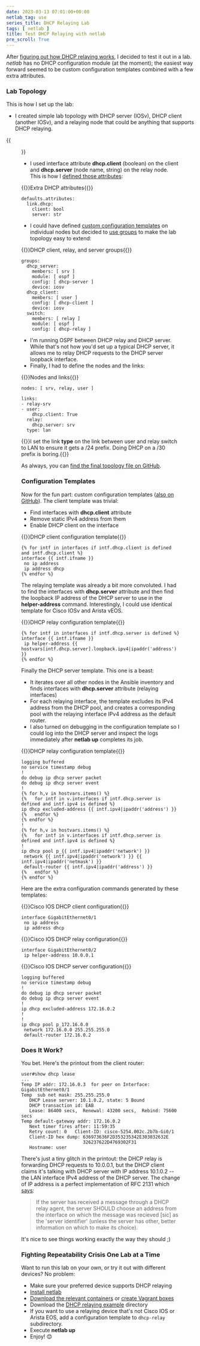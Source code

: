 ```yaml
---
date: 2023-03-13 07:01:00+00:00
netlab_tag: use
series_title: DHCP Relaying Lab
tags: [ netlab ]
title: Test DHCP Relaying with netlab
pre_scroll: True
---
```

After [figuring out how DHCP relaying works](/2023/03/dhcp-relay-process.html), I decided to test it out in a lab. *netlab* has no DHCP configuration module (at the moment); the easiest way forward seemed to be custom configuration templates combined with a few extra attributes.

### Lab Topology

This is how I set up the lab:
<!--more-->
* I created simple lab topology with DHCP server (IOSv), DHCP client (another IOSv), and a relaying node that could be anything that supports DHCP relaying.

{{<figure src="/2023/03/dhcp-relay.png" caption="lab topology">}}

* I used interface attribute **dhcp.client** (boolean) on the client and **dhcp.server** (node name, string) on the relay node. This is how I [defined those attributes](https://netsim-tools.readthedocs.io/en/docs/extend-attributes.html):

{{<cc>}}Extra DHCP attributes{{</cc>}}
```
defaults.attributes:
  link.dhcp:
    client: bool
    server: str
```

* I could have defined [custom configuration templates](https://netsim-tools.readthedocs.io/en/latest/groups.html#custom-configuration-templates) on individual nodes but decided to [use groups](https://netsim-tools.readthedocs.io/en/latest/groups.html) to make the lab topology easy to extend:

{{<cc>}}DHCP client, relay, and server groups{{</cc>}}
```
groups:
  dhcp_server:
    members: [ srv ]
    module: [ ospf ]
    config: [ dhcp-server ]
    device: iosv
  dhcp_client:
    members: [ user ]
    config: [ dhcp-client ]
    device: iosv
  switch:
    members: [ relay ]
    module: [ ospf ]
    config: [ dhcp-relay ]
```

* I'm running OSPF between DHCP relay and DHCP server. While that's not how you'd set up a typical DHCP server, it allows me to relay DHCP requests to the DHCP server loopback interface.
* Finally, I had to define the nodes and the links:

{{<cc>}}Nodes and links{{</cc>}}
```
nodes: [ srv, relay, user ]

links:
- relay-srv
- user:
    dhcp.client: True
  relay:
    dhcp.server: srv
  type: lan
```

{{<note info>}}I set the link **type** on the link between user and relay switch to LAN to ensure it gets a /24 prefix. Doing DHCP on a /30 prefix is boring.{{</note>}}

As always, you can [find the final topology file on GitHub](https://github.com/ipspace/netlab-examples/blob/master/DHCP/relay/topology.yml).

### Configuration Templates

Now for the fun part: custom configuration templates ([also on GitHub](https://github.com/ipspace/netlab-examples/tree/master/DHCP/relay)). The client template was trivial:

* Find interfaces with **dhcp.client** attribute
* Remove static IPv4 address from them
* Enable DHCP client on the interface

{{<cc>}}DHCP client configuration template{{</cc>}}
```
{% for intf in interfaces if intf.dhcp.client is defined and intf.dhcp.client %}
interface {{ intf.ifname }}
 no ip address
 ip address dhcp
{% endfor %}
```

The relaying template was already a bit more convoluted. I had to find the interfaces with **dhcp.server** attribute and then find the loopback IP address of the DHCP server to use in the **helper-address** command. Interestingly, I could use identical template for Cisco IOSv and Arista vEOS.

{{<cc>}}DHCP relay configuration template{{</cc>}}
```
{% for intf in interfaces if intf.dhcp.server is defined %}
interface {{ intf.ifname }}
 ip helper-address {{ hostvars[intf.dhcp.server].loopback.ipv4|ipaddr('address') }}
{% endfor %}
```

Finally the DHCP server template. This one is a beast:

* It iterates over all other nodes in the Ansible inventory and finds interfaces with **dhcp.server** attribute (relaying interfaces)
* For each relaying interface, the template excludes its IPv4 address from the DHCP pool, and creates a corresponding pool with the relaying interface IPv4 address as the default router.
* I also turned on debugging in the configuration template so I could log into the DHCP server and inspect the logs immediately after **netlab up** completes its job.

{{<cc>}}DHCP relay configuration template{{</cc>}}
```
logging buffered
no service timestamp debug
!
do debug ip dhcp server packet
do debug ip dhcp server event
!
{% for h,v in hostvars.items() %}
{%   for intf in v.interfaces if intf.dhcp.server is defined and intf.ipv4 is defined %}
ip dhcp excluded-address {{ intf.ipv4|ipaddr('address') }}
{%   endfor %}
{% endfor %}
!
{% for h,v in hostvars.items() %}
{%   for intf in v.interfaces if intf.dhcp.server is defined and intf.ipv4 is defined %}
!
ip dhcp pool p_{{ intf.ipv4|ipaddr('network') }}
 network {{ intf.ipv4|ipaddr('network') }} {{ intf.ipv4|ipaddr('netmask') }} 
 default-router {{ intf.ipv4|ipaddr('address') }}
{%   endfor %}
{% endfor %}
```

Here are the extra configuration commands generated by these templates:

{{<cc>}}Cisco IOS DHCP client configuration{{</cc>}}
```
interface GigabitEthernet0/1
 no ip address
 ip address dhcp
```

{{<cc>}}Cisco IOS DHCP relay configuration{{</cc>}}
```
interface GigabitEthernet0/2
 ip helper-address 10.0.0.1
```

{{<cc>}}Cisco IOS DHCP server configuration{{</cc>}}
```
logging buffered
no service timestamp debug
!
do debug ip dhcp server packet
do debug ip dhcp server event
!
ip dhcp excluded-address 172.16.0.2
!
!
ip dhcp pool p_172.16.0.0
 network 172.16.0.0 255.255.255.0
 default-router 172.16.0.2
```

### Does It Work?

You bet. Here's the printout from the client router:

```
user#show dhcp lease
...
Temp IP addr: 172.16.0.3  for peer on Interface: GigabitEthernet0/1
Temp  sub net mask: 255.255.255.0
   DHCP Lease server: 10.1.0.2, state: 5 Bound
   DHCP transaction id: EAB
   Lease: 86400 secs,  Renewal: 43200 secs,  Rebind: 75600 secs
Temp default-gateway addr: 172.16.0.2
   Next timer fires after: 11:59:35
   Retry count: 0   Client-ID: cisco-5254.002c.2b7b-Gi0/1
   Client-ID hex dump: 636973636F2D353235342E303032632E
                       326237622D4769302F31
   Hostname: user
```

There's just a tiny glitch in the printout: the DHCP relay is forwarding DHCP requests to 10.0.0.1, but the DHCP client claims it's talking with DHCP server with IP address 10.1.0.2 -- the LAN interface IPv4 address of the DHCP server. The change of IP address is a perfect implementation of RFC 2131 which [says](https://www.rfc-editor.org/rfc/rfc2131#section-4.1):

> If the server has received a message through a DHCP relay agent, the server SHOULD choose an address from the interface on which the message was recieved [sic] as the 'server identifier' (unless the server has other, better information on which to make its choice).

It's nice to see things working exactly the way they should ;)

### Fighting Repeatability Crisis One Lab at a Time

Want to run this lab on your own, or try it out with different devices? No problem:

* Make sure your preferred device supports DHCP relaying
* [Install netlab](https://netsim-tools.readthedocs.io/en/latest/install.html)
* [Download the relevant containers](https://netsim-tools.readthedocs.io/en/latest/labs/clab.html) or [create Vagrant boxes](https://netsim-tools.readthedocs.io/en/latest/labs/libvirt.html)
* Download the [DHCP relaying example](https://github.com/ipspace/netlab-examples/tree/master/DHCP/relay) directory
* If you want to use a relaying device that's not Cisco IOS or Arista EOS, add a configuration template to `dhcp-relay` subdirectory.
* Execute **netlab up**
* Enjoy! 😊
